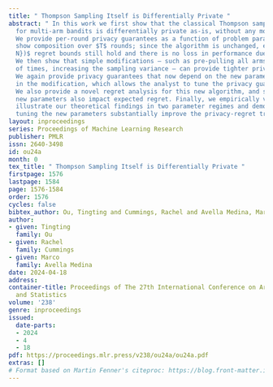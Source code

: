 ```yaml
---
title: " Thompson Sampling Itself is Differentially Private "
abstract: " In this work we first show that the classical Thompson sampling algorithm
  for multi-arm bandits is differentially private as-is, without any modification.
  We provide per-round privacy guarantees as a function of problem parameters and
  show composition over $T$ rounds; since the algorithm is unchanged, existing $O(\\sqrt{NT\\log
  N})$ regret bounds still hold and there is no loss in performance due to privacy.
  We then show that simple modifications – such as pre-pulling all arms a fixed number
  of times, increasing the sampling variance – can provide tighter privacy guarantees.
  We again provide privacy guarantees that now depend on the new parameters introduced
  in the modification, which allows the analyst to tune the privacy guarantee as desired.
  We also provide a novel regret analysis for this new algorithm, and show how the
  new parameters also impact expected regret. Finally, we empirically validate and
  illustrate our theoretical findings in two parameter regimes and demonstrate that
  tuning the new parameters substantially improve the privacy-regret tradeoff. "
layout: inproceedings
series: Proceedings of Machine Learning Research
publisher: PMLR
issn: 2640-3498
id: ou24a
month: 0
tex_title: " Thompson Sampling Itself is Differentially Private "
firstpage: 1576
lastpage: 1584
page: 1576-1584
order: 1576
cycles: false
bibtex_author: Ou, Tingting and Cummings, Rachel and Avella Medina, Marco
author:
- given: Tingting
  family: Ou
- given: Rachel
  family: Cummings
- given: Marco
  family: Avella Medina
date: 2024-04-18
address:
container-title: Proceedings of The 27th International Conference on Artificial Intelligence
  and Statistics
volume: '238'
genre: inproceedings
issued:
  date-parts:
  - 2024
  - 4
  - 18
pdf: https://proceedings.mlr.press/v238/ou24a/ou24a.pdf
extras: []
# Format based on Martin Fenner's citeproc: https://blog.front-matter.io/posts/citeproc-yaml-for-bibliographies/
---
```

